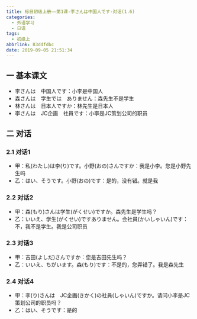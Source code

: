 ```yaml
---
title: 标日初级上册——第1课-李さんは中国人です-对话(1.6)
categories:
  - 外语学习
  - 日语
tags:
  - 初级上
abbrlink: 83ddfdbc
date: 2019-09-05 21:51:34
---
```

## 一 基本课文

* 李さんは　中国人です：小李是中国人
* 森さんは　学生では　ありません：森先生不是学生
* 林さんは　日本人ですか：林先生是日本人
* 李さんは　JC企画　社員です：小李是JC策划公司的职员

<!--more-->

## 二 对话

### 2.1 对话1

* 甲：私(わたし)は李(り)です。小野(おの)さんですか：我是小李。您是小野先生吗
* 乙：はい、そうです。小野(おの)です：是的，没有错。就是我

### 2.2 对话2

* 甲：森(もり)さんは学生(がくせい)ですか。森先生是学生吗？
* 乙：いいえ、学生(がくせい)ですありません。会社員(かいしゃいん)です：不，我不是学生。我是公司职员

### 2.3 对话3

* 甲：吉田(よしだ)さんですか：您是吉田先生吗？
* 乙：いいえ、ちがいます。森(もり)です：不是的，您弄错了。我是森先生

### 2.4 对话4

* 甲：李(り)さんは　JC企画(きかく)の社員(しゃいん)ですか。请问小李是JC策划公司的职员吗？
* 乙：はい、そうです：是的
